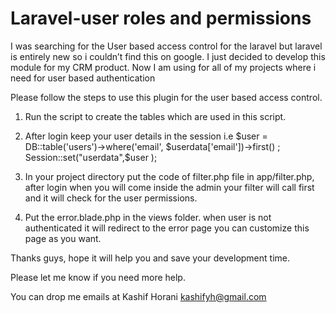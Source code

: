Laravel-user roles and permissions
==================================

I was searching for the User based access control for the laravel but laravel is entirely new so i couldn’t find this on google. I just decided to develop this module for my CRM product. Now I am using for all of my projects where i need for user based authentication 

Please follow the steps to use this plugin for the user based access control.

1. Run the script to create the tables which are used in this script.

2. After login keep your user details in the session i.e 
    $user = DB::table('users')->where('email', $userdata['email'])->first() ;
    Session::set("userdata",$user ); 

3. In your project directory put the code of filter.php file in app/filter.php, after login when you will come inside the admin your filter will call first and it will check for the user permissions.

4. Put the error.blade.php in the views folder. when user is not authenticated it will redirect to the error page you can customize this page as you want.

Thanks guys, hope it will help you and save your development time.

Please let me know if you need more help.

You can drop me emails at 
Kashif Horani
kashifyh@gmail.com
